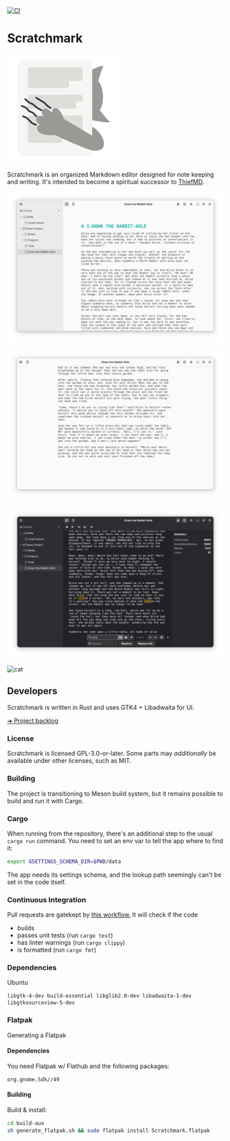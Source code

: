 [![CI](https://github.com/sevonj/scratchmark/actions/workflows/ci.yml/badge.svg)](https://github.com/sevonj/scratchmark/actions/workflows/ci.yml)

# Scratchmark

![app icon](data/icons/hicolor/scalable/apps/org.scratchmark.Scratchmark.svg)

Scratchmark is an organized Markdown editor designed for note keeping and writing. It's intended to become a spiritual successor to [ThiefMD](https://github.com/kmwallio/ThiefMD/).

![screenshot](data/screenshots/screenshot_a_light.png)

![screenshot](data/screenshots/screenshot_b_light.png)

![screenshot](data/screenshots/screenshot_c_dark.png)

![cat](https://github.com/user-attachments/assets/aaa7b417-5e2f-4a87-ad9b-aa29591d6bcd)

## Developers

Scratchmark is written in Rust and uses GTK4 + Libadwaita for UI.

[➜ Project backlog](https://github.com/users/sevonj/projects/20)

### License

Scratchmark is licensed GPL-3.0-or-later. Some parts may *additionally* be available under other licenses, such as MIT.

### Building

The project is transitioning to Meson build system, but it remains possible to build and run it with Cargo.

### Cargo

When running from the repository, there's an additional step to the usual `cargo run` command. You need to set an env var to tell the app where to find it:

```sh
export GSETTINGS_SCHEMA_DIR=$PWD/data
```

The app needs its settings schema, and the lookup path seemingly can't be set in the code itself.

### Continuous Integration

Pull requests are gatekept by [this workflow.](https://github.com/sevonj/scratchmark/blob/master/.github/workflows/rust.yml) It will check if the code

- builds
- passes unit tests (run `cargo test`)
- has linter warnings (run `cargo clippy`)
- is formatted (run `cargo fmt`)

### Dependencies

Ubuntu

```
libgtk-4-dev build-essential libglib2.0-dev libadwaita-1-dev libgtksourceview-5-dev
```

### Flatpak

Generating a Flatpak

#### Dependencies

You need Flatpak w/ Flathub and the following packages:

```
org.gnome.Sdk//49
```

#### Building

Build & install:

```sh
cd build-aux
sh generate_flatpak.sh && sudo flatpak install Scratchmark.flatpak
```
